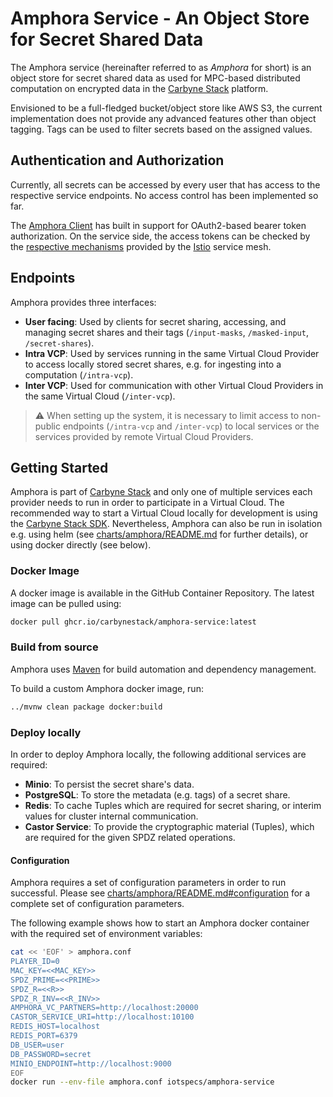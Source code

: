 # Amphora Service - An Object Store for Secret Shared Data

The Amphora service (hereinafter referred to as _Amphora_ for short) is an
object store for secret shared data as used for MPC-based distributed
computation on encrypted data in the
[Carbyne Stack](https://github.com/carbynestack) platform.

Envisioned to be a full-fledged bucket/object store like AWS S3, the current
implementation does not provide any advanced features other than object tagging.
Tags can be used to filter secrets based on the assigned values.

## Authentication and Authorization

Currently, all secrets can be accessed by every user that has access to the
respective service endpoints. No access control has been implemented so far.

The [Amphora Client](../amphora-java-client) has built in support for
OAuth2-based bearer token authorization. On the service side, the access tokens
can be checked by the
[respective mechanisms](https://istio.io/latest/docs/tasks/security/authentication/authn-policy/#end-user-authentication)
provided by the [Istio](https://istio.io/) service mesh.

## Endpoints

Amphora provides three interfaces:

- **User facing**: Used by clients for secret sharing, accessing, and managing
  secret shares and their tags (`/input-masks`, `/masked-input`,
  `/secret-shares`).
- **Intra VCP**: Used by services running in the same Virtual Cloud Provider to
  access locally stored secret shares, e.g. for ingesting into a computation
  (`/intra-vcp`).
- **Inter VCP**: Used for communication with other Virtual Cloud Providers in
  the same Virtual Cloud (`/inter-vcp`).

> :warning: When setting up the system, it is necessary to limit access to
> non-public endpoints (`/intra-vcp` and `/inter-vcp`) to local services or the
> services provided by remote Virtual Cloud Providers.

## Getting Started

Amphora is part of [Carbyne Stack](https://github.com/carbynestack) and only one
of multiple services each provider needs to run in order to participate in a
Virtual Cloud. The recommended way to start a Virtual Cloud locally for
development is using the [Carbyne Stack SDK](https://github.com/carbynestack).
Nevertheless, Amphora can also be run in isolation e.g. using helm (see
[charts/amphora/README.md](charts/amphora/README.md) for further details), or
using docker directly (see below).

### Docker Image

A docker image is available in the GitHub Container Repository. The latest image
can be pulled using:

```bash
docker pull ghcr.io/carbynestack/amphora-service:latest
```

### Build from source

Amphora uses [Maven](https://maven.apache.org) for build automation and
dependency management.

To build a custom Amphora docker image, run:

```bash
../mvnw clean package docker:build
```

### Deploy locally

In order to deploy Amphora locally, the following additional services are
required:

- **Minio**: To persist the secret share's data.
- **PostgreSQL**: To store the metadata (e.g. tags) of a secret share.
- **Redis**: To cache Tuples which are required for secret sharing, or interim
  values for cluster internal communication.
- **Castor Service**: To provide the cryptographic material (Tuples), which are
  required for the given SPDZ related operations.

#### Configuration

Amphora requires a set of configuration parameters in order to run successful.
Please see
[charts/amphora/README.md#configuration](charts/amphora/README.md#configuration)
for a complete set of configuration parameters.

The following example shows how to start an Amphora docker container with the
required set of environment variables:

```bash
cat << 'EOF' > amphora.conf
PLAYER_ID=0
MAC_KEY=<<MAC_KEY>>
SPDZ_PRIME=<<PRIME>>
SPDZ_R=<<R>>
SPDZ_R_INV=<<R_INV>>
AMPHORA_VC_PARTNERS=http://localhost:20000
CASTOR_SERVICE_URI=http://localhost:10100
REDIS_HOST=localhost
REDIS_PORT=6379
DB_USER=user
DB_PASSWORD=secret
MINIO_ENDPOINT=http://localhost:9000
EOF
docker run --env-file amphora.conf iotspecs/amphora-service 
```
